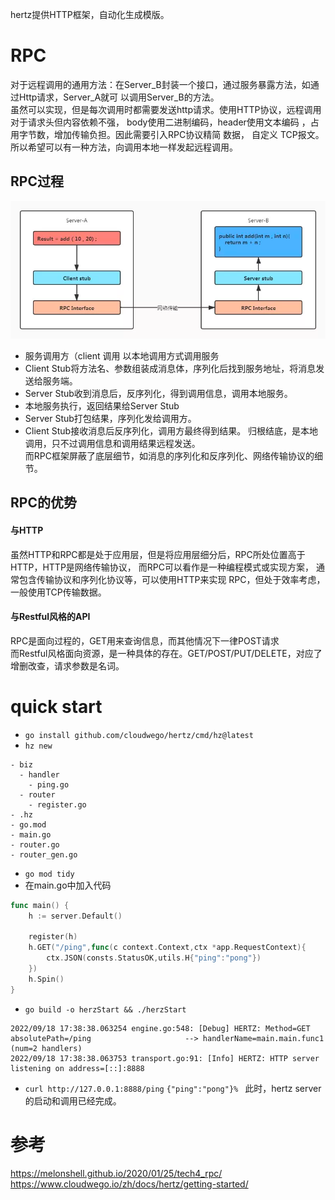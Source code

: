 hertz提供HTTP框架，自动化生成模版。

# RPC
对于远程调用的通用方法：在Server_B封装一个接口，通过服务暴露方法，如通过Http请求，Server_A就可
以调用Server_B的方法。  
虽然可以实现，但是每次调用时都需要发送http请求。使用HTTP协议，远程调用对于请求头但内容依赖不强，
body使用二进制编码，header使用文本编码 ，占用字节数，增加传输负担。因此需要引入RPC协议精简
数据， 自定义 TCP报文。所以希望可以有一种方法，向调用本地一样发起远程调用。
## RPC过程
![rpcPro.png](rpcPro.png)
* 服务调用方（client 调用 以本地调用方式调用服务
* Client Stub将方法名、参数组装成消息体，序列化后找到服务地址，将消息发送给服务端。
* Server Stub收到消息后，反序列化，得到调用信息，调用本地服务。
* 本地服务执行，返回结果给Server Stub
* Server Stub打包结果，序列化发给调用方。
* Client Stub接收消息后反序列化，调用方最终得到结果。
归根结底，是本地调用，只不过调用信息和调用结果远程发送。  
而RPC框架屏蔽了底层细节，如消息的序列化和反序列化、网络传输协议的细节。
## RPC的优势
#### 与HTTP
虽然HTTP和RPC都是处于应用层，但是将应用层细分后，RPC所处位置高于HTTP，HTTP是网络传输协议，
而RPC可以看作是一种编程模式或实现方案， 通常包含传输协议和序列化协议等，可以使用HTTP来实现
RPC，但处于效率考虑，一般使用TCP传输数据。
#### 与Restful风格的API
RPC是面向过程的，GET用来查询信息，而其他情况下一律POST请求  
而Restful风格面向资源，是一种具体的存在。GET/POST/PUT/DELETE，对应了增删改查，请求参数是名词。
# quick start
* `go install github.com/cloudwego/hertz/cmd/hz@latest`  
* `hz new` 
```shell
- biz
  - handler
    - ping.go
  - router
    - register.go
- .hz
- go.mod
- main.go
- router.go
- router_gen.go
```
* `go mod tidy`  
* 在main.go中加入代码
```go
func main() {
	h := server.Default()

	register(h)
	h.GET("/ping",func(c context.Context,ctx *app.RequestContext){
		ctx.JSON(consts.StatusOK,utils.H{"ping":"pong"})
	})
	h.Spin()
}
```
* `go build -o herzStart && ./herzStart`
```shell
2022/09/18 17:38:38.063254 engine.go:548: [Debug] HERTZ: Method=GET    absolutePath=/ping                     --> handlerName=main.main.func1 (num=2 handlers)
2022/09/18 17:38:38.063753 transport.go:91: [Info] HERTZ: HTTP server listening on address=[::]:8888
```
* `curl http://127.0.0.1:8888/ping`
`{"ping":"pong"}% `
此时，hertz server的启动和调用已经完成。


# 参考
https://melonshell.github.io/2020/01/25/tech4_rpc/  
https://www.cloudwego.io/zh/docs/hertz/getting-started/  

